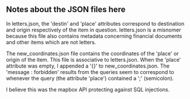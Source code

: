 
## Notes about the JSON files here

In letters.json, the 'destin' and 'place' attributes correspond to destination and origin respectively of the item in question. letters.json is a misnomer because this file also contains metadata concerning financial documents and other items which are not letters.

The new_coordinates.json file contains the coordinates of the 'place' or origin of the item. This file is associative to letters.json. When the 'place' attribute was empty, I appended a '{}' to new_coordinates.json. The 'message : forbidden' results from the queries seem to correspond to whenever the query (the attribute 'place') contained a ';' (semicolon).

I believe this was the mapbox API protecting against SQL injections.
